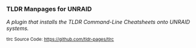 ### TLDR Manpages for UNRAID

_A plugin that installs the TLDR Command-Line Cheatsheets onto UNRAID systems._

<sub>tlrc Source Code: https://github.com/tldr-pages/tlrc</sub>
